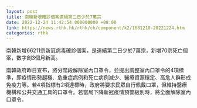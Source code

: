 ```yaml
---
layout: post
title: 南韓新增確診個案連續第二日少於7萬宗
date: 2022-12-24 11:42:54.000000000 +08:00
link: https://news.rthk.hk/rthk/ch/component/k2/1681210-20221224.htm
categories: rthk
---
```


南韓新增66211宗新冠病毒確診個案，是連續第二日少於7萬宗，新增70宗死亡個案，數字創3個月新高。

南韓政府昨日宣布，將分階段解除室內口罩令，並提出調整室內口罩令的4項標準，即疫情形勢趨穩、危重症病例和死亡病例減少、醫療資源穩定、高危人群形成免疫力等。若4項指標有2項達標時，政府將要求民眾自行佩戴口罩，但維持醫療機構和公共交通工具的口罩令。若當局下降新冠疫情預警級別時，將全面解除室內口罩令。
